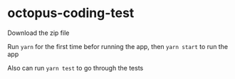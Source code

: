 # octopus-coding-test

Download the zip file

Run `yarn` for the first time befor running the app, then `yarn start` to run the app

Also can run `yarn test` to go through the tests
